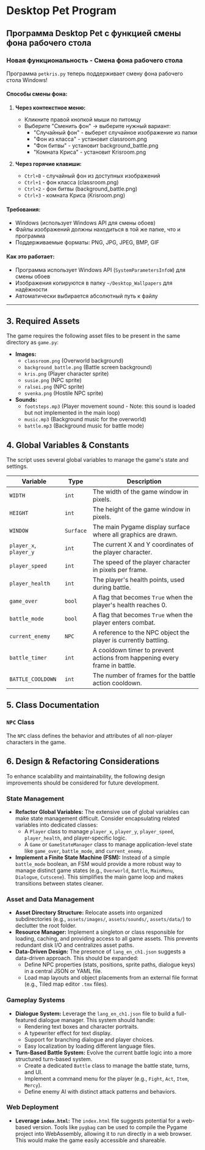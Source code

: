 # Desktop Pet Program

## Программа Desktop Pet с функцией смены фона рабочего стола

### Новая функциональность - Смена фона рабочего стола

Программа `petkris.py` теперь поддерживает смену фона рабочего стола Windows!

#### Способы смены фона:

1. **Через контекстное меню:**
   - Кликните правой кнопкой мыши по питомцу
   - Выберите "Сменить фон" → выберите нужный вариант:
     - "Случайный фон" - выберет случайное изображение из папки
     - "Фон из класса" - установит classroom.png
     - "Фон битвы" - установит background_battle.png  
     - "Комната Криса" - установит Krisroom.png

2. **Через горячие клавиши:**
   - `Ctrl+B` - случайный фон из доступных изображений
   - `Ctrl+1` - фон класса (classroom.png)
   - `Ctrl+2` - фон битвы (background_battle.png)
   - `Ctrl+3` - комната Криса (Krisroom.png)

#### Требования:
- Windows (использует Windows API для смены обоев)
- Файлы изображений должны находиться в той же папке, что и программа
- Поддерживаемые форматы: PNG, JPG, JPEG, BMP, GIF

#### Как это работает:
- Программа использует Windows API (`SystemParametersInfoW`) для смены обоев
- Изображения копируются в папку `~/Desktop_Wallpapers` для надёжности
- Автоматически выбирается абсолютный путь к файлу

---

## 3. Required Assets

The game requires the following asset files to be present in the same directory as `game.py`:
-   **Images:**
    -   `classroom.png` (Overworld background)
    -   `background_battle.png` (Battle screen background)
    -   `kris.png` (Player character sprite)
    -   `susie.png` (NPC sprite)
    -   `ralsei.png` (NPC sprite)
    -   `svenka.png` (Hostile NPC sprite)
-   **Sounds:**
    -   `footsteps.mp3` (Player movement sound - Note: this sound is loaded but not implemented in the main loop)
    -   `music.mp3` (Background music for the overworld)
    -   `battle.mp3` (Background music for battle mode)

## 4. Global Variables & Constants

The script uses several global variables to manage the game's state and settings.

| Variable              | Type      | Description                                                                 |
| --------------------- | --------- | --------------------------------------------------------------------------- |
| `WIDTH`               | `int`     | The width of the game window in pixels.                                     |
| `HEIGHT`              | `int`     | The height of the game window in pixels.                                    |
| `WINDOW`              | `Surface` | The main Pygame display surface where all graphics are drawn.               |
| `player_x`, `player_y`| `int`     | The current X and Y coordinates of the player character.                    |
| `player_speed`        | `int`     | The speed of the player character in pixels per frame.                      |
| `player_health`       | `int`     | The player's health points, used during battle.                             |
| `game_over`           | `bool`    | A flag that becomes `True` when the player's health reaches 0.              |
| `battle_mode`         | `bool`    | A flag that becomes `True` when the player enters combat.                   |
| `current_enemy`       | `NPC`     | A reference to the NPC object the player is currently battling.             |
| `battle_timer`        | `int`     | A cooldown timer to prevent actions from happening every frame in battle.   |
| `BATTLE_COOLDOWN`     | `int`     | The number of frames for the battle action cooldown.                        |

## 5. Class Documentation

### `NPC` Class

The `NPC` class defines the behavior and attributes of all non-player characters in the game.

## 6. Design & Refactoring Considerations

To enhance scalability and maintainability, the following design improvements should be considered for future development.

### State Management

-   **Refactor Global Variables:** The extensive use of global variables can make state management difficult. Consider encapsulating related variables into dedicated classes:
    -   A `Player` class to manage `player_x`, `player_y`, `player_speed`, `player_health`, and player-specific logic.
    -   A `Game` or `GameStateManager` class to manage application-level state like `game_over`, `battle_mode`, and `current_enemy`.
-   **Implement a Finite State Machine (FSM):** Instead of a simple `battle_mode` boolean, an FSM would provide a more robust way to manage distinct game states (e.g., `Overworld`, `Battle`, `MainMenu`, `Dialogue`, `Cutscene`). This simplifies the main game loop and makes transitions between states cleaner.

### Asset and Data Management

-   **Asset Directory Structure:** Relocate assets into organized subdirectories (e.g., `assets/images/`, `assets/sounds/`, `assets/data/`) to declutter the root folder.
-   **Resource Manager:** Implement a singleton or class responsible for loading, caching, and providing access to all game assets. This prevents redundant disk I/O and centralizes asset paths.
-   **Data-Driven Design:** The presence of `lang_en_ch1.json` suggests a data-driven approach. This should be expanded:
    -   Define NPC properties (stats, positions, sprite paths, dialogue keys) in a central JSON or YAML file.
    -   Load map layouts and object placements from an external file format (e.g., Tiled map editor `.tmx` files).

### Gameplay Systems

-   **Dialogue System:** Leverage the `lang_en_ch1.json` file to build a full-featured dialogue manager. This system should handle:
    -   Rendering text boxes and character portraits.
    -   A typewriter effect for text display.
    -   Support for branching dialogue and player choices.
    -   Easy localization by loading different language files.
-   **Turn-Based Battle System:** Evolve the current battle logic into a more structured turn-based system.
    -   Create a dedicated `Battle` class to manage the battle state, turns, and UI.
    -   Implement a command menu for the player (e.g., `Fight`, `Act`, `Item`, `Mercy`).
    -   Define enemy AI with distinct attack patterns and behaviors.

### Web Deployment

-   **Leverage `index.html`:** The `index.html` file suggests potential for a web-based version. Tools like `pygbag` can be used to compile the Pygame project into WebAssembly, allowing it to run directly in a web browser. This would make the game easily accessible and shareable.